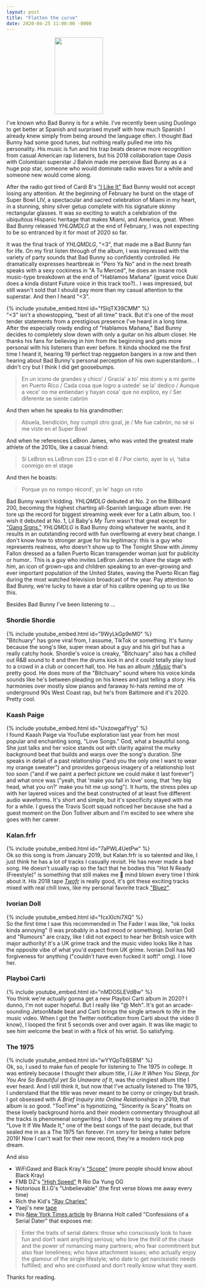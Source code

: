 ```yaml
---
layout: post
title: "Flatten the curve"
date: 2020-04-25 11:00:00 -0000
---
```


<img src="https://i.kym-cdn.com/photos/images/facebook/001/807/919/499.png" height="200" style="width:50%;display: block;margin-left:auto;margin-right:auto;">

I've known who Bad Bunny is for a while. I've recently been using Duolingo to get better at Spanish and surprised myself with how much Spanish I already knew simply from being around the language often. I thought Bad Bunny had some good tunes, but nothing really pulled me into his personality. His music is fun and his trap beats deserve more recognition from casual American rap listeners, but his 2018 collaboration tape _Oasis_ with Colombian superstar J Balvin made me perceive Bad Bunny as a a huge pop star, someone who would dominate radio waves for a while and someone new would come along.

After the radio got tired of Cardi B's <a href="https://www.youtube.com/watch?v=xTlNMmZKwpA" target="_blank">"I Like It"</a> Bad Bunny would not accept losing any attention. At the beginning of February he burst on the stage of Super Bowl LIV, a spectacular and sacred celebration of Miami in my heart, in a stunning, shiny silver getup complete with his signature skinny rectangular glasses. It was _so_ exciting to watch a celebration of the ubiquitous Hispanic heritage that makes Miami, and America, great. When Bad Bunny released _YHLQMDLG_ at the end of February, I was not expecting to be so entranced by it for most of 2020 so far.

It was the final track of _YHLQMDLG_, "<3", that made me a Bad Bunny fan for life. On my first listen through of the album, I was impressed  with the variety of party sounds that Bad Bunny so confidently controlled. He dramatically expresses heartbreak in "Pero Ya No" and in the next breath speaks with a sexy cockiness in "A Tu Merced", he does an insane rock music-type breakdown at the end of "Hablamos Mañana" (guest voice Duki does a kinda distant Future voice in this track too?).. I was impressed, but still wasn't sold that I should pay more than my casual attention to the superstar. And then I heard "<3".

{% include youtube_embed.html id="fSlqTX39CMM" %}
\
"<3" isn't a showstopping, "best of all time" track. But it's one of the most tender statements from a prestigious presence I've heard in a long time. After the especially rowdy ending of "Hablamos Mañana," Bad Bunny decides to completely slow down with only a guitar on his album closer. He thanks his fans for believing in him from the beginning and gets more personal with his listeners than ever before. It kinda shocked me the first time I heard it, hearing 19 perfect trap reggaeton bangers in a row and then hearing about Bad Bunny's personal perception of his own superstardom... I didn't cry but I think I did get goosebumps.

>En un icono de grandes y chico' / Gracia' a to' mis domi y a mi gente en Puerto Rico /
Cada cosa que logro a ustede' se la' dedico
/ Aunque a vece' no me entiendan y hayan cosa' que no explico, ey
/ Ser diferente se siente cabrón

And then when he speaks to his grandmother:

>Abuela, bendición, hoy cumplí otro goal, je
/ Me fue cabrón, no sé si me viste en el Super Bowl

And when he references LeBron James, who was voted the greatest male athlete of the 2010s, like a casual friend:

>Si LeBron es LeBron con 23 o con el 6 / 
Por cierto, ayer lo vi, 'taba conmigo en el stage

And then he boasts:

> Porque yo no rompo récord', yo le' hago un roto

Bad Bunny wasn't kidding. _YHLQMDLG_ debuted at No. 2 on the Billboard 200, becoming the highest charting all-Spanish language album ever. He tore up the record for biggest streaming week ever for a Latin album, too. I wish it debuted at No. 1, Lil Baby's _My Turn_ wasn't that great except for <a href="https://www.youtube.com/watch?v=OhylYnSJb2Q" target="_blank">"Gang Signs."</a> _YHLQMDLG_ is Bad Bunny doing whatever he wants, and it results in an outstanding record with fun overflowing at every beat change. I don't know how to stronger argue for his legitimacy: this is a guy who represents realness, who doesn't show up to The Tonight Show with Jimmy Fallon dressed as a fallen Puerto Rican transgender woman just for publicity or humor.. This is a guy who invites LeBron James to share the stage _with him_, an icon of grown-ups and children speaking to an ever-growing and ever important population of the United States, waving the Puerto Rican flag during the most watched television broadcast of the year. Pay attention to Bad Bunny, we're lucky to have a star of his calibre opening up to us like this.

Besides Bad Bunny I've been listening to ...

### Shordie Shordie

{% include youtube_embed.html id="9WyLkGp9eM0" %}
\
"Bitchuary" has gone viral from, I assume, TikTok or something. It's funny because the song's like, super mean about a guy and his girl but has a really catchy hook. Shordie's voice is creaky, "Bitchuary" also has a chilled out R&B sound to it and then the drums kick in and it could totally play loud to a crowd in a club or concert hall, too. He has an album <a href="https://www.youtube.com/playlist?list=OLAK5uy_lBDMQD9MEu0CaJjKhx3KCZeEViBhWJQvc" target="_blank">_>Music_</a> that's pretty good. He does more of the "Bitchuary" sound where his voice kinda sounds like he's between pleading on his knees and just telling a story. His harmonies over mostly slow pianos and faraway hi-hats remind me of underground 90s West Coast rap, but he's from Baltimore and it's 2020. Pretty cool.

### Kaash Paige
{% include youtube_embed.html id="UxzowgafYyg" %}
\
I found Kaash Paige via YouTube exploration last year from her most popular and enchanting song, "Love Songs." God, what a beautiful song. She just talks and her voice stands out with clarity against the murky background beat that builds and warps over the song's duration. She speaks in detail of a past relationship ("and you the only one I want to wear my orange sweater") and provides gorgeous imagery of a relationship lost too soon ("and if we paint a perfect picture we could make it last forever") and what once was ("yeah, that 'make you fall in love' song, that 'hey big head, what you on?' make you hit me up song"). It hurts, the stress piles up with her layered voices and the beat constructed of at least five different audio waveforms. It's short and simple, but it's specificity stayed with me for a while. I guess the Travis Scott squad noticed her because she had a guest moment on the Don Tolliver album and I'm excited to see where she goes with her career.

### Kalan.frfr
{% include youtube_embed.html id="7aPWL4UetPw" %}
\
Ok so this song is from January 2019, but Kalan.frfr is so talented and like, I just think he has a lot of tracks I casually revisit. He has never made a bad song. He doesn't usually rap so the fact that he bodies this "Hot N Ready (Freestyle)" is something that still makes me 🤯 mind blown every time I think about it. His 2018 tape <a href="https://soundcloud.com/kalanfrfr/sets/twofr" target="_blank">_Twofr_</a> is really good, it's got these exciting tracks mixed with real chill lows, like my personal favorite track <a href="https://www.youtube.com/watch?v=NAWTEMsG2K8" target="_blank">"Bluez"</a>.

### Ivorian Doll
{% include youtube_embed.html id="fcxXIchi7XQ" %}
\
So the first time I saw this recommended in The Fader I was like, "ok looks kinda annoying" (I was probably in a bad mood or something). Ivorian Doll and "Rumours" are crazy, like I did not expect to hear her British voice with major authority! It's a UK grime track and the music video looks like it has the opposite vibe of what you'd expect from UK grime. Ivorian Doll has NO forgiveness for anything ("couldn't have even fucked it soft!" omg). I love her.

### Playboi Carti
{% include youtube_embed.html id="nMDOSLEVdBw" %}
\
You think we're actually gonna get a new Playboi Carti album in 2020? I dunno, I'm not super hopeful. But I really like "@ Meh". It's got an arcade-sounding JetsonMade beat and Carti brings the single artwork to life in the music video. When I got the Twitter notification from Carti about the video (I know), I looped the first 5 seconds over and over again. It was like magic to see him welcome the beat in with a flick of his wrist. So satisfying.

### The 1975
{% include youtube_embed.html id="wYYQpTbBSBM" %}
\
Ok, so, I used to make fun of people for listening to The 1975 in college. It was entirely because I thought their album title, _I Like It When You Sleep, for You Are So Beautiful yet So Unaware of It_, was the cringiest album title I ever heard. And I still think it, but now that I've actually listened to The 1975, I understand that the title was never meant to be corny or cringey but brash. I got obsessed with _A Brief Inquiry into Online Relationships_ in 2019, that album is _so_ good. "TooTime" is hypnotizing, "Sincerity is Scary" floats on these lovely background horns and their modern commentary throughout all the tracks is phenomenal songwriting. I don't have to sing my praises of "Love It If We Made It," one of the best songs of the past decade, but that sealed me in as a The 1975 fan forever. I'm sorry for being a hater before 2019! Now I can't wait for their new record, they're a modern rock pop dream.

And also

- WiFiGawd and Black Kray's <a href="https://www.youtube.com/watch?v=Za5iZ2x9K2c" target="_blank">"Scope"</a> (more people should know about Black Kray)
- FMB DZ's <a href="https://www.youtube.com/watch?v=jhvumB-6cTk" target="_blank">"High Speed"</a> ft Rio Da Yung OG
- Notorious B.I.G's "Unbelievable" (the first verse blows me away every time)
- Rich the Kid's <a href="https://www.youtube.com/watch?v=5swevjLg22g" target="_blank">"Ray Charles"</a>
- Yaeji's new <a target="_blank" href="https://xlrecordings.com/buy/yaeji-whatwedrew">tape</a>
- this <a target="_blank" href="https://www.nytimes.com/2020/04/11/fashion/weddings/confessions-of-a-former-serial-dater.html">New York Times article</a> by Brianna Holt called "Confessions of a Serial Dater" that exposes me:

>Enter the traits of serial daters: those who consciously look to have fun and don’t want anything serious; who love the thrill of the chase and the power of romancing many partners; who fear commitment but also fear loneliness; who have attachment issues; who actually enjoy the glamour of the single lifestyle; who date to get narcissistic needs fulfilled; and who are confused and don’t really know what they want.

Thanks for reading.